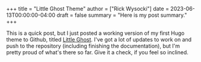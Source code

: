 +++
title = "Little Ghost Theme"
author = ["Rick Wysocki"]
date = 2023-06-13T00:00:00-04:00
draft = false
summary = "Here is my post summary."
+++

This is a quick post, but I just posted a working version of my first
Hugo theme to Github, titled
[Little Ghost](https://github.com/rickwysocki/littleGhost). I've got a
lot of updates to work on and push to the repository (including
finishing the documentation), but I'm pretty proud of what's there so
far. Give it a check, if you feel so inclined.
